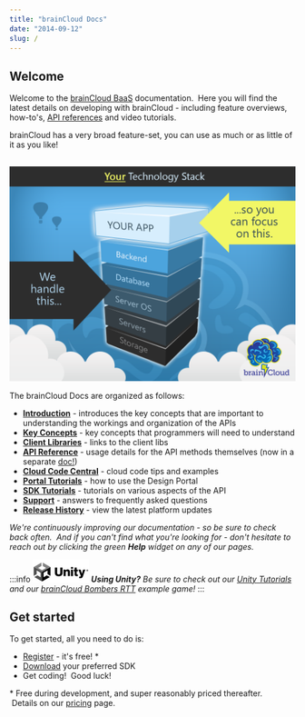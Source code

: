 ```yaml
---
title: "brainCloud Docs"
date: "2014-09-12"
slug: /
---
```


## Welcome

Welcome to the [brainCloud BaaS](http://getbraincloud.com) documentation.  Here you will find the latest details on developing with brainCloud - including feature overviews, how-to's, [API references](/learn/api-reference/) and video tutorials.

brainCloud has a very broad feature-set, you can use as much or as little of it as you like!

## 

[![brainCloud Stack](images/BC_TechStack_05-1024x768.png)](images/BC_TechStack_05-1024x768.png)

The brainCloud Docs are organized as follows:

- [**Introduction**](/learn/introduction/ "Introduction") - introduces the key concepts that are important to understanding the workings and organization of the APIs
- **[Key Concepts](/learn/api-reference/)** - key concepts that programmers will need to understand
- **[Client Libraries](/learn/client-libraries/)** \- links to the client libs
- [**API Reference**](/api/capi/authentication) - usage details for the API methods themselves (now in a separate [doc!](/api/introduction))
- **[Cloud Code Central](/learn/cloud-code-central/)** \- cloud code tips and examples
- [**Portal Tutorials**](/learn/portal-tutorials/) - how to use the Design Portal
- [**SDK Tutorials**](/learn/sdk-tutorials/) - tutorials on various aspects of the API
- **[Support](/learn/support/)** - answers to frequently asked questions
- **[Release History](/release/)** - view the latest platform updates

_We're continuously improving our documentation - so be sure to check back often.  And if you can't find what you're looking for - don't hesitate to reach out by clicking the green **Help** widget on any of our pages._


:::info ![Unity Logo](images/logo-unity-web.png)
_**Using Unity?**_ _Be sure to check out our [Unity Tutorials](/learn/sdk-tutorials/unity-tutorials/) and our [brainCloud Bombers RTT](/learn/sdk-tutorials/unity-tutorials/bombers-rtt-example-game/) example game!_
:::
## Get started

To get started, all you need to do is:

- [Register](https://portal.braincloudservers.com/signup#/ "Register") - it's free! \*
- [Download](/learn/client-libraries/ "Download Client Libs") your preferred SDK
- Get coding!  Good luck!

\* Free during development, and super reasonably priced thereafter.  Details on our [pricing](http://getbraincloud.com/pricing-overview/) page.
